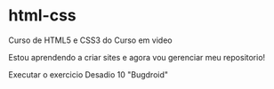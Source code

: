 # html-css
 Curso de HTML5 e CSS3 do Curso em video

Estou aprendendo a criar sites e agora vou gerenciar meu repositorio!

<a harf="https://rafaelfelipe007.github.io/html-css/Exercicios/ex22%20Desafio%2010/#">Executar o exercicio Desadio 10 "Bugdroid"</a>